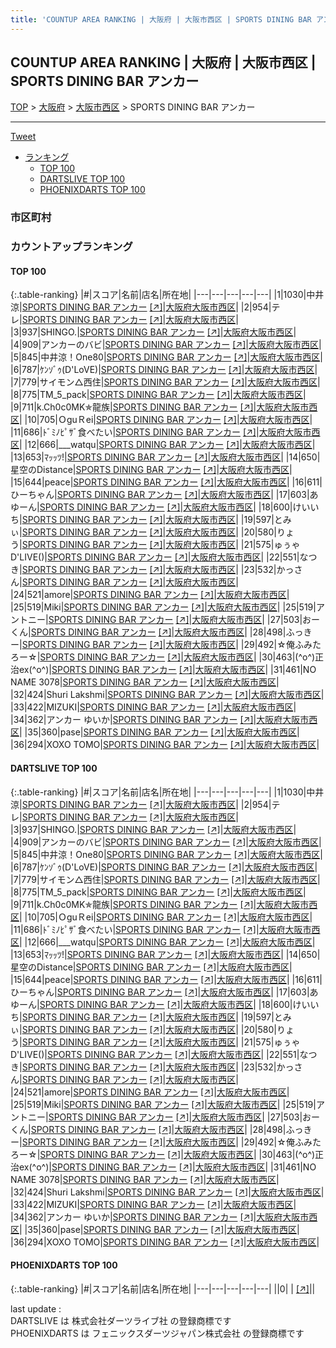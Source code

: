 ```yaml
---
title: 'COUNTUP AREA RANKING | 大阪府 | 大阪市西区 | SPORTS DINING BAR アンカー'
---
```

## COUNTUP AREA RANKING | 大阪府 | 大阪市西区 | SPORTS DINING BAR アンカー

[TOP](/darts/rank/) > [大阪府](/darts/rank/大阪府/) > [大阪市西区](/darts/rank/大阪府/大阪市西区/) > SPORTS DINING BAR アンカー

___

<a href="https://twitter.com/share?ref_src=twsrc%5Etfw" data-text="COUNTUP AREA RANKING | 大阪府大阪市西区SPORTS DINING BAR アンカー" class="twitter-share-button" data-hashtags="DARTSLIVE,PHOENIXDARTS,darts,ダーツ" data-show-count="false">Tweet</a>

* [ランキング](#カウントアップランキング)
    * [TOP 100](#top-100)
    * [DARTSLIVE TOP 100](#dartslive-top-100)
    * [PHOENIXDARTS TOP 100](#phoenixdarts-top-100)

### 市区町村

<ul>

</ul>

### カウントアップランキング

#### TOP 100



{:.table-ranking}
|#|スコア|名前|店名|所在地|
|---|---|---|---|---|
|1|1030|<span class="rank-name-dl">中井 涼</span>|<a href="/darts/rank/shops/425d0b9bfb1783f70d9b047a20a7ba1e.html">SPORTS DINING BAR アンカー</a> <a href="https://search.dartslive.com/jp/shop/425d0b9bfb1783f70d9b047a20a7ba1e">[↗]</a>|<a href="/darts/rank/大阪府/大阪市西区">大阪府大阪市西区</a>|
|2|954|<span class="rank-name-dl">テレ</span>|<a href="/darts/rank/shops/425d0b9bfb1783f70d9b047a20a7ba1e.html">SPORTS DINING BAR アンカー</a> <a href="https://search.dartslive.com/jp/shop/425d0b9bfb1783f70d9b047a20a7ba1e">[↗]</a>|<a href="/darts/rank/大阪府/大阪市西区">大阪府大阪市西区</a>|
|3|937|<span class="rank-name-dl">SHINGO.</span>|<a href="/darts/rank/shops/425d0b9bfb1783f70d9b047a20a7ba1e.html">SPORTS DINING BAR アンカー</a> <a href="https://search.dartslive.com/jp/shop/425d0b9bfb1783f70d9b047a20a7ba1e">[↗]</a>|<a href="/darts/rank/大阪府/大阪市西区">大阪府大阪市西区</a>|
|4|909|<span class="rank-name-dl">アンカーのバビ</span>|<a href="/darts/rank/shops/425d0b9bfb1783f70d9b047a20a7ba1e.html">SPORTS DINING BAR アンカー</a> <a href="https://search.dartslive.com/jp/shop/425d0b9bfb1783f70d9b047a20a7ba1e">[↗]</a>|<a href="/darts/rank/大阪府/大阪市西区">大阪府大阪市西区</a>|
|5|845|<span class="rank-name-dl">中井涼！One80</span>|<a href="/darts/rank/shops/425d0b9bfb1783f70d9b047a20a7ba1e.html">SPORTS DINING BAR アンカー</a> <a href="https://search.dartslive.com/jp/shop/425d0b9bfb1783f70d9b047a20a7ba1e">[↗]</a>|<a href="/darts/rank/大阪府/大阪市西区">大阪府大阪市西区</a>|
|6|787|<span class="rank-name-dl">ｹﾝｿﾞｩ(D&#x27;LoVE)</span>|<a href="/darts/rank/shops/425d0b9bfb1783f70d9b047a20a7ba1e.html">SPORTS DINING BAR アンカー</a> <a href="https://search.dartslive.com/jp/shop/425d0b9bfb1783f70d9b047a20a7ba1e">[↗]</a>|<a href="/darts/rank/大阪府/大阪市西区">大阪府大阪市西区</a>|
|7|779|<span class="rank-name-dl">サイモン△西住</span>|<a href="/darts/rank/shops/425d0b9bfb1783f70d9b047a20a7ba1e.html">SPORTS DINING BAR アンカー</a> <a href="https://search.dartslive.com/jp/shop/425d0b9bfb1783f70d9b047a20a7ba1e">[↗]</a>|<a href="/darts/rank/大阪府/大阪市西区">大阪府大阪市西区</a>|
|8|775|<span class="rank-name-dl">TM_5_pack</span>|<a href="/darts/rank/shops/425d0b9bfb1783f70d9b047a20a7ba1e.html">SPORTS DINING BAR アンカー</a> <a href="https://search.dartslive.com/jp/shop/425d0b9bfb1783f70d9b047a20a7ba1e">[↗]</a>|<a href="/darts/rank/大阪府/大阪市西区">大阪府大阪市西区</a>|
|9|711|<span class="rank-name-dl">k.Ch0c0MK✯龍族</span>|<a href="/darts/rank/shops/425d0b9bfb1783f70d9b047a20a7ba1e.html">SPORTS DINING BAR アンカー</a> <a href="https://search.dartslive.com/jp/shop/425d0b9bfb1783f70d9b047a20a7ba1e">[↗]</a>|<a href="/darts/rank/大阪府/大阪市西区">大阪府大阪市西区</a>|
|10|705|<span class="rank-name-dl">ＯguＲei</span>|<a href="/darts/rank/shops/425d0b9bfb1783f70d9b047a20a7ba1e.html">SPORTS DINING BAR アンカー</a> <a href="https://search.dartslive.com/jp/shop/425d0b9bfb1783f70d9b047a20a7ba1e">[↗]</a>|<a href="/darts/rank/大阪府/大阪市西区">大阪府大阪市西区</a>|
|11|686|<span class="rank-name-dl">ﾄﾞﾐﾉﾋﾟｻﾞ食べたい</span>|<a href="/darts/rank/shops/425d0b9bfb1783f70d9b047a20a7ba1e.html">SPORTS DINING BAR アンカー</a> <a href="https://search.dartslive.com/jp/shop/425d0b9bfb1783f70d9b047a20a7ba1e">[↗]</a>|<a href="/darts/rank/大阪府/大阪市西区">大阪府大阪市西区</a>|
|12|666|<span class="rank-name-dl">___watqu</span>|<a href="/darts/rank/shops/425d0b9bfb1783f70d9b047a20a7ba1e.html">SPORTS DINING BAR アンカー</a> <a href="https://search.dartslive.com/jp/shop/425d0b9bfb1783f70d9b047a20a7ba1e">[↗]</a>|<a href="/darts/rank/大阪府/大阪市西区">大阪府大阪市西区</a>|
|13|653|<span class="rank-name-dl">ﾏｯｯﾂ!</span>|<a href="/darts/rank/shops/425d0b9bfb1783f70d9b047a20a7ba1e.html">SPORTS DINING BAR アンカー</a> <a href="https://search.dartslive.com/jp/shop/425d0b9bfb1783f70d9b047a20a7ba1e">[↗]</a>|<a href="/darts/rank/大阪府/大阪市西区">大阪府大阪市西区</a>|
|14|650|<span class="rank-name-dl">星空のDistance</span>|<a href="/darts/rank/shops/425d0b9bfb1783f70d9b047a20a7ba1e.html">SPORTS DINING BAR アンカー</a> <a href="https://search.dartslive.com/jp/shop/425d0b9bfb1783f70d9b047a20a7ba1e">[↗]</a>|<a href="/darts/rank/大阪府/大阪市西区">大阪府大阪市西区</a>|
|15|644|<span class="rank-name-dl">peace</span>|<a href="/darts/rank/shops/425d0b9bfb1783f70d9b047a20a7ba1e.html">SPORTS DINING BAR アンカー</a> <a href="https://search.dartslive.com/jp/shop/425d0b9bfb1783f70d9b047a20a7ba1e">[↗]</a>|<a href="/darts/rank/大阪府/大阪市西区">大阪府大阪市西区</a>|
|16|611|<span class="rank-name-dl">ひーちゃん</span>|<a href="/darts/rank/shops/425d0b9bfb1783f70d9b047a20a7ba1e.html">SPORTS DINING BAR アンカー</a> <a href="https://search.dartslive.com/jp/shop/425d0b9bfb1783f70d9b047a20a7ba1e">[↗]</a>|<a href="/darts/rank/大阪府/大阪市西区">大阪府大阪市西区</a>|
|17|603|<span class="rank-name-dl">あゆーん</span>|<a href="/darts/rank/shops/425d0b9bfb1783f70d9b047a20a7ba1e.html">SPORTS DINING BAR アンカー</a> <a href="https://search.dartslive.com/jp/shop/425d0b9bfb1783f70d9b047a20a7ba1e">[↗]</a>|<a href="/darts/rank/大阪府/大阪市西区">大阪府大阪市西区</a>|
|18|600|<span class="rank-name-dl">けいいち</span>|<a href="/darts/rank/shops/425d0b9bfb1783f70d9b047a20a7ba1e.html">SPORTS DINING BAR アンカー</a> <a href="https://search.dartslive.com/jp/shop/425d0b9bfb1783f70d9b047a20a7ba1e">[↗]</a>|<a href="/darts/rank/大阪府/大阪市西区">大阪府大阪市西区</a>|
|19|597|<span class="rank-name-dl">とみぃ</span>|<a href="/darts/rank/shops/425d0b9bfb1783f70d9b047a20a7ba1e.html">SPORTS DINING BAR アンカー</a> <a href="https://search.dartslive.com/jp/shop/425d0b9bfb1783f70d9b047a20a7ba1e">[↗]</a>|<a href="/darts/rank/大阪府/大阪市西区">大阪府大阪市西区</a>|
|20|580|<span class="rank-name-dl">りょう</span>|<a href="/darts/rank/shops/425d0b9bfb1783f70d9b047a20a7ba1e.html">SPORTS DINING BAR アンカー</a> <a href="https://search.dartslive.com/jp/shop/425d0b9bfb1783f70d9b047a20a7ba1e">[↗]</a>|<a href="/darts/rank/大阪府/大阪市西区">大阪府大阪市西区</a>|
|21|575|<span class="rank-name-dl">ゅぅゃD&#x27;LIVE()</span>|<a href="/darts/rank/shops/425d0b9bfb1783f70d9b047a20a7ba1e.html">SPORTS DINING BAR アンカー</a> <a href="https://search.dartslive.com/jp/shop/425d0b9bfb1783f70d9b047a20a7ba1e">[↗]</a>|<a href="/darts/rank/大阪府/大阪市西区">大阪府大阪市西区</a>|
|22|551|<span class="rank-name-dl">なつき</span>|<a href="/darts/rank/shops/425d0b9bfb1783f70d9b047a20a7ba1e.html">SPORTS DINING BAR アンカー</a> <a href="https://search.dartslive.com/jp/shop/425d0b9bfb1783f70d9b047a20a7ba1e">[↗]</a>|<a href="/darts/rank/大阪府/大阪市西区">大阪府大阪市西区</a>|
|23|532|<span class="rank-name-dl">かっさん</span>|<a href="/darts/rank/shops/425d0b9bfb1783f70d9b047a20a7ba1e.html">SPORTS DINING BAR アンカー</a> <a href="https://search.dartslive.com/jp/shop/425d0b9bfb1783f70d9b047a20a7ba1e">[↗]</a>|<a href="/darts/rank/大阪府/大阪市西区">大阪府大阪市西区</a>|
|24|521|<span class="rank-name-dl">amore</span>|<a href="/darts/rank/shops/425d0b9bfb1783f70d9b047a20a7ba1e.html">SPORTS DINING BAR アンカー</a> <a href="https://search.dartslive.com/jp/shop/425d0b9bfb1783f70d9b047a20a7ba1e">[↗]</a>|<a href="/darts/rank/大阪府/大阪市西区">大阪府大阪市西区</a>|
|25|519|<span class="rank-name-dl">Miki</span>|<a href="/darts/rank/shops/425d0b9bfb1783f70d9b047a20a7ba1e.html">SPORTS DINING BAR アンカー</a> <a href="https://search.dartslive.com/jp/shop/425d0b9bfb1783f70d9b047a20a7ba1e">[↗]</a>|<a href="/darts/rank/大阪府/大阪市西区">大阪府大阪市西区</a>|
|25|519|<span class="rank-name-dl">アントニー</span>|<a href="/darts/rank/shops/425d0b9bfb1783f70d9b047a20a7ba1e.html">SPORTS DINING BAR アンカー</a> <a href="https://search.dartslive.com/jp/shop/425d0b9bfb1783f70d9b047a20a7ba1e">[↗]</a>|<a href="/darts/rank/大阪府/大阪市西区">大阪府大阪市西区</a>|
|27|503|<span class="rank-name-dl">おーくん</span>|<a href="/darts/rank/shops/425d0b9bfb1783f70d9b047a20a7ba1e.html">SPORTS DINING BAR アンカー</a> <a href="https://search.dartslive.com/jp/shop/425d0b9bfb1783f70d9b047a20a7ba1e">[↗]</a>|<a href="/darts/rank/大阪府/大阪市西区">大阪府大阪市西区</a>|
|28|498|<span class="rank-name-dl">ふっきー</span>|<a href="/darts/rank/shops/425d0b9bfb1783f70d9b047a20a7ba1e.html">SPORTS DINING BAR アンカー</a> <a href="https://search.dartslive.com/jp/shop/425d0b9bfb1783f70d9b047a20a7ba1e">[↗]</a>|<a href="/darts/rank/大阪府/大阪市西区">大阪府大阪市西区</a>|
|29|492|<span class="rank-name-dl">☆俺ふみたろー☆</span>|<a href="/darts/rank/shops/425d0b9bfb1783f70d9b047a20a7ba1e.html">SPORTS DINING BAR アンカー</a> <a href="https://search.dartslive.com/jp/shop/425d0b9bfb1783f70d9b047a20a7ba1e">[↗]</a>|<a href="/darts/rank/大阪府/大阪市西区">大阪府大阪市西区</a>|
|30|463|<span class="rank-name-dl">(^o^)正治ex(^o^)</span>|<a href="/darts/rank/shops/425d0b9bfb1783f70d9b047a20a7ba1e.html">SPORTS DINING BAR アンカー</a> <a href="https://search.dartslive.com/jp/shop/425d0b9bfb1783f70d9b047a20a7ba1e">[↗]</a>|<a href="/darts/rank/大阪府/大阪市西区">大阪府大阪市西区</a>|
|31|461|<span class="rank-name-dl">NO NAME 3078</span>|<a href="/darts/rank/shops/425d0b9bfb1783f70d9b047a20a7ba1e.html">SPORTS DINING BAR アンカー</a> <a href="https://search.dartslive.com/jp/shop/425d0b9bfb1783f70d9b047a20a7ba1e">[↗]</a>|<a href="/darts/rank/大阪府/大阪市西区">大阪府大阪市西区</a>|
|32|424|<span class="rank-name-dl">Shuri Lakshmi</span>|<a href="/darts/rank/shops/425d0b9bfb1783f70d9b047a20a7ba1e.html">SPORTS DINING BAR アンカー</a> <a href="https://search.dartslive.com/jp/shop/425d0b9bfb1783f70d9b047a20a7ba1e">[↗]</a>|<a href="/darts/rank/大阪府/大阪市西区">大阪府大阪市西区</a>|
|33|422|<span class="rank-name-dl">MIZUKI</span>|<a href="/darts/rank/shops/425d0b9bfb1783f70d9b047a20a7ba1e.html">SPORTS DINING BAR アンカー</a> <a href="https://search.dartslive.com/jp/shop/425d0b9bfb1783f70d9b047a20a7ba1e">[↗]</a>|<a href="/darts/rank/大阪府/大阪市西区">大阪府大阪市西区</a>|
|34|362|<span class="rank-name-dl">アンカー ゆいか</span>|<a href="/darts/rank/shops/425d0b9bfb1783f70d9b047a20a7ba1e.html">SPORTS DINING BAR アンカー</a> <a href="https://search.dartslive.com/jp/shop/425d0b9bfb1783f70d9b047a20a7ba1e">[↗]</a>|<a href="/darts/rank/大阪府/大阪市西区">大阪府大阪市西区</a>|
|35|360|<span class="rank-name-dl">pase</span>|<a href="/darts/rank/shops/425d0b9bfb1783f70d9b047a20a7ba1e.html">SPORTS DINING BAR アンカー</a> <a href="https://search.dartslive.com/jp/shop/425d0b9bfb1783f70d9b047a20a7ba1e">[↗]</a>|<a href="/darts/rank/大阪府/大阪市西区">大阪府大阪市西区</a>|
|36|294|<span class="rank-name-dl">XOXO TOMO</span>|<a href="/darts/rank/shops/425d0b9bfb1783f70d9b047a20a7ba1e.html">SPORTS DINING BAR アンカー</a> <a href="https://search.dartslive.com/jp/shop/425d0b9bfb1783f70d9b047a20a7ba1e">[↗]</a>|<a href="/darts/rank/大阪府/大阪市西区">大阪府大阪市西区</a>|


#### DARTSLIVE TOP 100



{:.table-ranking}
|#|スコア|名前|店名|所在地|
|---|---|---|---|---|
|1|1030|<span class="rank-name-dl">中井 涼</span>|<a href="/darts/rank/shops/425d0b9bfb1783f70d9b047a20a7ba1e.html">SPORTS DINING BAR アンカー</a> <a href="https://search.dartslive.com/jp/shop/425d0b9bfb1783f70d9b047a20a7ba1e">[↗]</a>|<a href="/darts/rank/大阪府/大阪市西区">大阪府大阪市西区</a>|
|2|954|<span class="rank-name-dl">テレ</span>|<a href="/darts/rank/shops/425d0b9bfb1783f70d9b047a20a7ba1e.html">SPORTS DINING BAR アンカー</a> <a href="https://search.dartslive.com/jp/shop/425d0b9bfb1783f70d9b047a20a7ba1e">[↗]</a>|<a href="/darts/rank/大阪府/大阪市西区">大阪府大阪市西区</a>|
|3|937|<span class="rank-name-dl">SHINGO.</span>|<a href="/darts/rank/shops/425d0b9bfb1783f70d9b047a20a7ba1e.html">SPORTS DINING BAR アンカー</a> <a href="https://search.dartslive.com/jp/shop/425d0b9bfb1783f70d9b047a20a7ba1e">[↗]</a>|<a href="/darts/rank/大阪府/大阪市西区">大阪府大阪市西区</a>|
|4|909|<span class="rank-name-dl">アンカーのバビ</span>|<a href="/darts/rank/shops/425d0b9bfb1783f70d9b047a20a7ba1e.html">SPORTS DINING BAR アンカー</a> <a href="https://search.dartslive.com/jp/shop/425d0b9bfb1783f70d9b047a20a7ba1e">[↗]</a>|<a href="/darts/rank/大阪府/大阪市西区">大阪府大阪市西区</a>|
|5|845|<span class="rank-name-dl">中井涼！One80</span>|<a href="/darts/rank/shops/425d0b9bfb1783f70d9b047a20a7ba1e.html">SPORTS DINING BAR アンカー</a> <a href="https://search.dartslive.com/jp/shop/425d0b9bfb1783f70d9b047a20a7ba1e">[↗]</a>|<a href="/darts/rank/大阪府/大阪市西区">大阪府大阪市西区</a>|
|6|787|<span class="rank-name-dl">ｹﾝｿﾞｩ(D&#x27;LoVE)</span>|<a href="/darts/rank/shops/425d0b9bfb1783f70d9b047a20a7ba1e.html">SPORTS DINING BAR アンカー</a> <a href="https://search.dartslive.com/jp/shop/425d0b9bfb1783f70d9b047a20a7ba1e">[↗]</a>|<a href="/darts/rank/大阪府/大阪市西区">大阪府大阪市西区</a>|
|7|779|<span class="rank-name-dl">サイモン△西住</span>|<a href="/darts/rank/shops/425d0b9bfb1783f70d9b047a20a7ba1e.html">SPORTS DINING BAR アンカー</a> <a href="https://search.dartslive.com/jp/shop/425d0b9bfb1783f70d9b047a20a7ba1e">[↗]</a>|<a href="/darts/rank/大阪府/大阪市西区">大阪府大阪市西区</a>|
|8|775|<span class="rank-name-dl">TM_5_pack</span>|<a href="/darts/rank/shops/425d0b9bfb1783f70d9b047a20a7ba1e.html">SPORTS DINING BAR アンカー</a> <a href="https://search.dartslive.com/jp/shop/425d0b9bfb1783f70d9b047a20a7ba1e">[↗]</a>|<a href="/darts/rank/大阪府/大阪市西区">大阪府大阪市西区</a>|
|9|711|<span class="rank-name-dl">k.Ch0c0MK✯龍族</span>|<a href="/darts/rank/shops/425d0b9bfb1783f70d9b047a20a7ba1e.html">SPORTS DINING BAR アンカー</a> <a href="https://search.dartslive.com/jp/shop/425d0b9bfb1783f70d9b047a20a7ba1e">[↗]</a>|<a href="/darts/rank/大阪府/大阪市西区">大阪府大阪市西区</a>|
|10|705|<span class="rank-name-dl">ＯguＲei</span>|<a href="/darts/rank/shops/425d0b9bfb1783f70d9b047a20a7ba1e.html">SPORTS DINING BAR アンカー</a> <a href="https://search.dartslive.com/jp/shop/425d0b9bfb1783f70d9b047a20a7ba1e">[↗]</a>|<a href="/darts/rank/大阪府/大阪市西区">大阪府大阪市西区</a>|
|11|686|<span class="rank-name-dl">ﾄﾞﾐﾉﾋﾟｻﾞ食べたい</span>|<a href="/darts/rank/shops/425d0b9bfb1783f70d9b047a20a7ba1e.html">SPORTS DINING BAR アンカー</a> <a href="https://search.dartslive.com/jp/shop/425d0b9bfb1783f70d9b047a20a7ba1e">[↗]</a>|<a href="/darts/rank/大阪府/大阪市西区">大阪府大阪市西区</a>|
|12|666|<span class="rank-name-dl">___watqu</span>|<a href="/darts/rank/shops/425d0b9bfb1783f70d9b047a20a7ba1e.html">SPORTS DINING BAR アンカー</a> <a href="https://search.dartslive.com/jp/shop/425d0b9bfb1783f70d9b047a20a7ba1e">[↗]</a>|<a href="/darts/rank/大阪府/大阪市西区">大阪府大阪市西区</a>|
|13|653|<span class="rank-name-dl">ﾏｯｯﾂ!</span>|<a href="/darts/rank/shops/425d0b9bfb1783f70d9b047a20a7ba1e.html">SPORTS DINING BAR アンカー</a> <a href="https://search.dartslive.com/jp/shop/425d0b9bfb1783f70d9b047a20a7ba1e">[↗]</a>|<a href="/darts/rank/大阪府/大阪市西区">大阪府大阪市西区</a>|
|14|650|<span class="rank-name-dl">星空のDistance</span>|<a href="/darts/rank/shops/425d0b9bfb1783f70d9b047a20a7ba1e.html">SPORTS DINING BAR アンカー</a> <a href="https://search.dartslive.com/jp/shop/425d0b9bfb1783f70d9b047a20a7ba1e">[↗]</a>|<a href="/darts/rank/大阪府/大阪市西区">大阪府大阪市西区</a>|
|15|644|<span class="rank-name-dl">peace</span>|<a href="/darts/rank/shops/425d0b9bfb1783f70d9b047a20a7ba1e.html">SPORTS DINING BAR アンカー</a> <a href="https://search.dartslive.com/jp/shop/425d0b9bfb1783f70d9b047a20a7ba1e">[↗]</a>|<a href="/darts/rank/大阪府/大阪市西区">大阪府大阪市西区</a>|
|16|611|<span class="rank-name-dl">ひーちゃん</span>|<a href="/darts/rank/shops/425d0b9bfb1783f70d9b047a20a7ba1e.html">SPORTS DINING BAR アンカー</a> <a href="https://search.dartslive.com/jp/shop/425d0b9bfb1783f70d9b047a20a7ba1e">[↗]</a>|<a href="/darts/rank/大阪府/大阪市西区">大阪府大阪市西区</a>|
|17|603|<span class="rank-name-dl">あゆーん</span>|<a href="/darts/rank/shops/425d0b9bfb1783f70d9b047a20a7ba1e.html">SPORTS DINING BAR アンカー</a> <a href="https://search.dartslive.com/jp/shop/425d0b9bfb1783f70d9b047a20a7ba1e">[↗]</a>|<a href="/darts/rank/大阪府/大阪市西区">大阪府大阪市西区</a>|
|18|600|<span class="rank-name-dl">けいいち</span>|<a href="/darts/rank/shops/425d0b9bfb1783f70d9b047a20a7ba1e.html">SPORTS DINING BAR アンカー</a> <a href="https://search.dartslive.com/jp/shop/425d0b9bfb1783f70d9b047a20a7ba1e">[↗]</a>|<a href="/darts/rank/大阪府/大阪市西区">大阪府大阪市西区</a>|
|19|597|<span class="rank-name-dl">とみぃ</span>|<a href="/darts/rank/shops/425d0b9bfb1783f70d9b047a20a7ba1e.html">SPORTS DINING BAR アンカー</a> <a href="https://search.dartslive.com/jp/shop/425d0b9bfb1783f70d9b047a20a7ba1e">[↗]</a>|<a href="/darts/rank/大阪府/大阪市西区">大阪府大阪市西区</a>|
|20|580|<span class="rank-name-dl">りょう</span>|<a href="/darts/rank/shops/425d0b9bfb1783f70d9b047a20a7ba1e.html">SPORTS DINING BAR アンカー</a> <a href="https://search.dartslive.com/jp/shop/425d0b9bfb1783f70d9b047a20a7ba1e">[↗]</a>|<a href="/darts/rank/大阪府/大阪市西区">大阪府大阪市西区</a>|
|21|575|<span class="rank-name-dl">ゅぅゃD&#x27;LIVE()</span>|<a href="/darts/rank/shops/425d0b9bfb1783f70d9b047a20a7ba1e.html">SPORTS DINING BAR アンカー</a> <a href="https://search.dartslive.com/jp/shop/425d0b9bfb1783f70d9b047a20a7ba1e">[↗]</a>|<a href="/darts/rank/大阪府/大阪市西区">大阪府大阪市西区</a>|
|22|551|<span class="rank-name-dl">なつき</span>|<a href="/darts/rank/shops/425d0b9bfb1783f70d9b047a20a7ba1e.html">SPORTS DINING BAR アンカー</a> <a href="https://search.dartslive.com/jp/shop/425d0b9bfb1783f70d9b047a20a7ba1e">[↗]</a>|<a href="/darts/rank/大阪府/大阪市西区">大阪府大阪市西区</a>|
|23|532|<span class="rank-name-dl">かっさん</span>|<a href="/darts/rank/shops/425d0b9bfb1783f70d9b047a20a7ba1e.html">SPORTS DINING BAR アンカー</a> <a href="https://search.dartslive.com/jp/shop/425d0b9bfb1783f70d9b047a20a7ba1e">[↗]</a>|<a href="/darts/rank/大阪府/大阪市西区">大阪府大阪市西区</a>|
|24|521|<span class="rank-name-dl">amore</span>|<a href="/darts/rank/shops/425d0b9bfb1783f70d9b047a20a7ba1e.html">SPORTS DINING BAR アンカー</a> <a href="https://search.dartslive.com/jp/shop/425d0b9bfb1783f70d9b047a20a7ba1e">[↗]</a>|<a href="/darts/rank/大阪府/大阪市西区">大阪府大阪市西区</a>|
|25|519|<span class="rank-name-dl">Miki</span>|<a href="/darts/rank/shops/425d0b9bfb1783f70d9b047a20a7ba1e.html">SPORTS DINING BAR アンカー</a> <a href="https://search.dartslive.com/jp/shop/425d0b9bfb1783f70d9b047a20a7ba1e">[↗]</a>|<a href="/darts/rank/大阪府/大阪市西区">大阪府大阪市西区</a>|
|25|519|<span class="rank-name-dl">アントニー</span>|<a href="/darts/rank/shops/425d0b9bfb1783f70d9b047a20a7ba1e.html">SPORTS DINING BAR アンカー</a> <a href="https://search.dartslive.com/jp/shop/425d0b9bfb1783f70d9b047a20a7ba1e">[↗]</a>|<a href="/darts/rank/大阪府/大阪市西区">大阪府大阪市西区</a>|
|27|503|<span class="rank-name-dl">おーくん</span>|<a href="/darts/rank/shops/425d0b9bfb1783f70d9b047a20a7ba1e.html">SPORTS DINING BAR アンカー</a> <a href="https://search.dartslive.com/jp/shop/425d0b9bfb1783f70d9b047a20a7ba1e">[↗]</a>|<a href="/darts/rank/大阪府/大阪市西区">大阪府大阪市西区</a>|
|28|498|<span class="rank-name-dl">ふっきー</span>|<a href="/darts/rank/shops/425d0b9bfb1783f70d9b047a20a7ba1e.html">SPORTS DINING BAR アンカー</a> <a href="https://search.dartslive.com/jp/shop/425d0b9bfb1783f70d9b047a20a7ba1e">[↗]</a>|<a href="/darts/rank/大阪府/大阪市西区">大阪府大阪市西区</a>|
|29|492|<span class="rank-name-dl">☆俺ふみたろー☆</span>|<a href="/darts/rank/shops/425d0b9bfb1783f70d9b047a20a7ba1e.html">SPORTS DINING BAR アンカー</a> <a href="https://search.dartslive.com/jp/shop/425d0b9bfb1783f70d9b047a20a7ba1e">[↗]</a>|<a href="/darts/rank/大阪府/大阪市西区">大阪府大阪市西区</a>|
|30|463|<span class="rank-name-dl">(^o^)正治ex(^o^)</span>|<a href="/darts/rank/shops/425d0b9bfb1783f70d9b047a20a7ba1e.html">SPORTS DINING BAR アンカー</a> <a href="https://search.dartslive.com/jp/shop/425d0b9bfb1783f70d9b047a20a7ba1e">[↗]</a>|<a href="/darts/rank/大阪府/大阪市西区">大阪府大阪市西区</a>|
|31|461|<span class="rank-name-dl">NO NAME 3078</span>|<a href="/darts/rank/shops/425d0b9bfb1783f70d9b047a20a7ba1e.html">SPORTS DINING BAR アンカー</a> <a href="https://search.dartslive.com/jp/shop/425d0b9bfb1783f70d9b047a20a7ba1e">[↗]</a>|<a href="/darts/rank/大阪府/大阪市西区">大阪府大阪市西区</a>|
|32|424|<span class="rank-name-dl">Shuri Lakshmi</span>|<a href="/darts/rank/shops/425d0b9bfb1783f70d9b047a20a7ba1e.html">SPORTS DINING BAR アンカー</a> <a href="https://search.dartslive.com/jp/shop/425d0b9bfb1783f70d9b047a20a7ba1e">[↗]</a>|<a href="/darts/rank/大阪府/大阪市西区">大阪府大阪市西区</a>|
|33|422|<span class="rank-name-dl">MIZUKI</span>|<a href="/darts/rank/shops/425d0b9bfb1783f70d9b047a20a7ba1e.html">SPORTS DINING BAR アンカー</a> <a href="https://search.dartslive.com/jp/shop/425d0b9bfb1783f70d9b047a20a7ba1e">[↗]</a>|<a href="/darts/rank/大阪府/大阪市西区">大阪府大阪市西区</a>|
|34|362|<span class="rank-name-dl">アンカー ゆいか</span>|<a href="/darts/rank/shops/425d0b9bfb1783f70d9b047a20a7ba1e.html">SPORTS DINING BAR アンカー</a> <a href="https://search.dartslive.com/jp/shop/425d0b9bfb1783f70d9b047a20a7ba1e">[↗]</a>|<a href="/darts/rank/大阪府/大阪市西区">大阪府大阪市西区</a>|
|35|360|<span class="rank-name-dl">pase</span>|<a href="/darts/rank/shops/425d0b9bfb1783f70d9b047a20a7ba1e.html">SPORTS DINING BAR アンカー</a> <a href="https://search.dartslive.com/jp/shop/425d0b9bfb1783f70d9b047a20a7ba1e">[↗]</a>|<a href="/darts/rank/大阪府/大阪市西区">大阪府大阪市西区</a>|
|36|294|<span class="rank-name-dl">XOXO TOMO</span>|<a href="/darts/rank/shops/425d0b9bfb1783f70d9b047a20a7ba1e.html">SPORTS DINING BAR アンカー</a> <a href="https://search.dartslive.com/jp/shop/425d0b9bfb1783f70d9b047a20a7ba1e">[↗]</a>|<a href="/darts/rank/大阪府/大阪市西区">大阪府大阪市西区</a>|


#### PHOENIXDARTS TOP 100



{:.table-ranking}
|#|スコア|名前|店名|所在地|
|---|---|---|---|---|
||0|<span class="rank-name-dl"> </span>|<a href="/darts/rank/shops/.html"></a> <a href="">[↗]</a>|<a href="/darts/rank//"></a>|


<div class="footer border-top border-gray-light mt-5 pt-3 text-right text-gray">
    last update : <span style="font-weight: italic" id="foot_last_modified"></span><br />
    DARTSLIVE は 株式会社ダーツライブ社 の登録商標です<br />
    PHOENIXDARTS は フェニックスダーツジャパン株式会社 の登録商標です<br />
</div>

<script src="https://cdnjs.cloudflare.com/ajax/libs/jquery.tablesorter/2.31.3/js/jquery.tablesorter.min.js" integrity="sha512-qzgd5cYSZcosqpzpn7zF2ZId8f/8CHmFKZ8j7mU4OUXTNRd5g+ZHBPsgKEwoqxCtdQvExE5LprwwPAgoicguNg==" crossorigin="anonymous" referrerpolicy="no-referrer"></script>
<link rel="stylesheet" href="https://cdnjs.cloudflare.com/ajax/libs/jquery.tablesorter/2.31.3/css/theme.default.min.css" integrity="sha512-wghhOJkjQX0Lh3NSWvNKeZ0ZpNn+SPVXX1Qyc9OCaogADktxrBiBdKGDoqVUOyhStvMBmJQ8ZdMHiR3wuEq8+w==" crossorigin="anonymous" referrerpolicy="no-referrer" />
<script>
$(function() {
    $(".table-ranking").tablesorter({sortList:[[0, 0]]});
    $("#foot_last_modified").text(formatDate(new Date(document.lastModified), 'yyyy-MM-dd HH:mm:ss'));
});
</script>

<script async src="https://platform.twitter.com/widgets.js" charset="utf-8"></script>